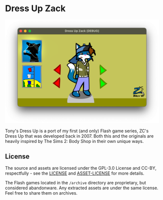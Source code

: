 # Dress Up Zack

![](screenshot.png)

Tony's Dress Up is a port of my first (and only) Flash game series, ZC's Dress Up that was developed back in 2007. Both this and the originals are heavily inspired by The Sims 2: Body Shop in their own unique ways.

## License

The source and assets are licensed under the GPL-3.0 License and CC-BY, respectfully - see the [LICENSE](LICENSE) and [ASSET-LICENSE](ASSET-LICENSE) for more details.

The Flash games located in the `/archive` directory are proprietary, but considered abandonware. Any extracted assets are under the same license. Feel free to share them on archives.
